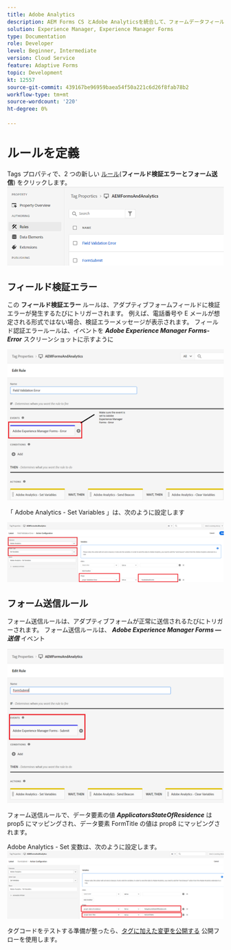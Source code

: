 ```yaml
---
title: Adobe Analytics
description: AEM Forms CS とAdobe Analyticsを統合して、フォームデータフィールドに関するレポートを作成する
solution: Experience Manager, Experience Manager Forms
type: Documentation
role: Developer
level: Beginner, Intermediate
version: Cloud Service
feature: Adaptive Forms
topic: Development
kt: 12557
source-git-commit: 439167be96959baea54f50a221c6d26f8fab78b2
workflow-type: tm+mt
source-wordcount: '220'
ht-degree: 0%

---
```


# ルールを定義

Tags プロパティで、2 つの新しい [ルール](https://experienceleague.adobe.com/docs/platform-learn/implement-in-websites/configure-tags/add-data-elements-rules.html)(**フィールド検証エラーとフォーム送信**) をクリックします。
![adaptive-form](assets/rules.png)


## フィールド検証エラー

この **フィールド検証エラー** ルールは、アダプティブフォームフィールドに検証エラーが発生するたびにトリガーされます。 例えば、電話番号や E メールが想定される形式ではない場合、検証エラーメッセージが表示されます。
フィールド認証エラールールは、イベントを _**Adobe Experience Manager Forms-Error**_ スクリーンショットに示すように

![出願人の住居](assets/field_validation_error_rule.png)

「 Adobe Analytics - Set Variables 」は、次のように設定します

![アクションを設定](assets/field_validation_action_rule.png)

## フォーム送信ルール

フォーム送信ルールは、アダプティブフォームが正常に送信されるたびにトリガーされます。
フォーム送信ルールは、 _**Adobe Experience Manager Forms — 送信**_ イベント

![form-submit-rule](assets/form-submit-rule.png)

フォーム送信ルールで、データ要素の値 _**ApplicatorsStateOfResidence**_ は prop5 にマッピングされ、データ要素 FormTitle の値は prop8 にマッピングされます。

Adobe Analytics - Set 変数は、次のように設定します。
![form-submit-rule-set-variables](assets/form-submit-set-variable.png)

タグコードをテストする準備が整ったら、[タグに加えた変更を公開する](https://experienceleague.adobe.com/docs/experience-platform/tags/publish/publishing-flow.html) 公開フローを使用します。
